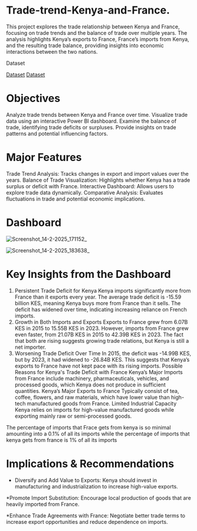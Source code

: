 # Trade-trend-Kenya-and-France.
This project explores the trade relationship between Kenya and France, focusing on trade trends and the balance of trade over multiple years. The analysis highlights Kenya’s exports to France, France’s imports from Kenya, and the resulting trade balance, providing insights into economic interactions between the two nations.

Dataset

<a href="https://github.com/nyambura-maker/Trade-trend-Kenya-and-France./blob/main/Trade_Map_-_Bilateral_trade_between_Kenya_and_France%20(2).xls">Dataset</a>
<a href="https://github.com/nyambura-maker/Trade-trend-Kenya-and-France./blob/main/Europe%20Trade%20Briefs%202020%20updated.docx">Dataset</a>

#  Objectives
Analyze trade trends between Kenya and France over time.
Visualize trade data using an interactive Power BI dashboard.
Examine the balance of trade, identifying trade deficits or surpluses.
Provide insights on trade patterns and potential influencing factors.

# Major Features
Trade Trend Analysis: Tracks changes in export and import values over the years.
Balance of Trade Visualization: Highlights whether Kenya has a trade surplus or deficit with France.
Interactive Dashboard: Allows users to explore trade data dynamically.
Comparative Analysis: Evaluates fluctuations in trade and potential economic implications.
# Dashboard

![Screenshot_14-2-2025_171152_](https://github.com/user-attachments/assets/e26e85df-fa98-4015-ba23-23b89effd4e3)

![Screenshot_14-2-2025_183638_](https://github.com/user-attachments/assets/8ecbde3a-43dd-4bf5-aadb-d198f6c5b962)


# Key Insights from the Dashboard
1. Persistent Trade Deficit for Kenya
Kenya imports significantly more from France than it exports every year.
The average trade deficit is -15.59 billion KES, meaning Kenya buys more from France than it sells.
The deficit has widened over time, indicating increasing reliance on French imports.
2. Growth in Both Imports and Exports
Exports to France grew from 6.07B KES in 2015 to 15.55B KES in 2023.
However, imports from France grew even faster, from 21.07B KES in 2015 to 42.39B KES in 2023.
The fact that both are rising suggests growing trade relations, but Kenya is still a net importer.
3. Worsening Trade Deficit Over Time
In 2015, the deficit was -14.99B KES, but by 2023, it had widened to -26.84B KES.
This suggests that Kenya’s exports to France have not kept pace with its rising imports.
Possible Reasons for Kenya's Trade Deficit with France
Kenya’s Major Imports from France
include machinery, pharmaceuticals, vehicles, and processed goods, which Kenya does not produce in sufficient quantities.
Kenya’s Major Exports to France
Typically consist of tea, coffee, flowers, and raw materials, which have lower value than high-tech manufactured goods from France.
Limited Industrial Capacity
Kenya relies on imports for high-value manufactured goods while exporting mainly raw or semi-processed goods.

The percentage of imports that Frace gets from kenya is so minimal amounting into a 0.1% of all its imports while the percentage of imports that kenya gets from france is 1% of all its imports

# Implications & Recommendations
* Diversify and Add Value to Exports:
Kenya should invest in manufacturing and industrialization to increase high-value exports.

 *Promote Import Substitution:
Encourage local production of goods that are heavily imported from France.

*Enhance Trade Agreements with France:
Negotiate better trade terms to increase export opportunities and reduce dependence on imports.

